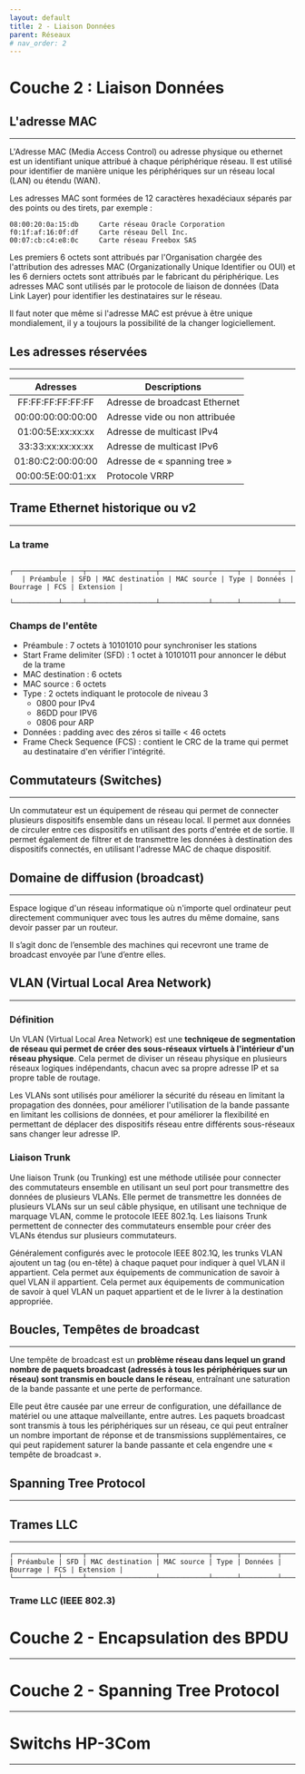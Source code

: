 ```yaml
---
layout: default
title: 2 - Liaison Données
parent: Réseaux
# nav_order: 2
---
```


# Couche 2 : Liaison Données

## L'adresse MAC

---

L'Adresse MAC (Media Access Control) ou adresse physique ou ethernet est un identifiant unique attribué à chaque périphérique réseau. Il est utilisé pour identifier de manière unique les périphériques sur un réseau local (LAN) ou étendu (WAN).

Les adresses MAC sont formées de 12 caractères hexadéciaux séparés par des points ou des tirets, par exemple :

```plaintext
08:00:20:0a:15:db     Carte réseau Oracle Corporation
f0:1f:af:16:0f:df     Carte réseau Dell Inc.
00:07:cb:c4:e8:0c     Carte réseau Freebox SAS
```

Les premiers 6 octets sont attribués par l'Organisation chargée des l'attribution des adresses MAC (Organizationally Unique Identifier ou OUI) et les 6 derniers octets sont attribués par le fabricant du périphérique. Les adresses MAC sont utilisés par le protocole de liaison de données (Data Link Layer) pour identifier les destinataires sur le réseau.

Il faut noter que même si l'adresse MAC est prévue à être unique mondialement, il y a toujours la possibilité de la changer logiciellement.

## Les adresses réservées

---

|     Adresses      | Descriptions                  |
| :---------------: | ----------------------------- |
| FF:FF:FF:FF:FF:FF | Adresse de broadcast Ethernet |
| 00:00:00:00:00:00 | Adresse vide ou non attribuée |
| 01:00:5E:xx:xx:xx | Adresse de multicast IPv4     |
| 33:33:xx:xx:xx:xx | Adresse de multicast IPv6     |
| 01:80:C2:00:00:00 | Adresse de « spanning tree »  |
| 00:00:5E:00:01:xx | Protocole VRRP                |

## Trame Ethernet historique ou v2

---

### La trame

```
   ┌───────────┬─────┬─────────────────┬────────────┬──────┬─────────┬──────────┬─────┬───────────┐
   | Préambule | SFD | MAC destination | MAC source | Type | Données | Bourrage | FCS | Extension |
   └───────────┴─────┴─────────────────┴────────────┴──────┴─────────┴──────────┴─────┴───────────┘
```

### Champs de l'entête

- Préambule : 7 octets à 10101010 pour synchroniser les stations
- Start Frame delimiter (SFD) : 1 octet à 10101011 pour annoncer le début de la trame
- MAC destination : 6 octets
- MAC source : 6 octets
- Type : 2 octets indiquant le protocole de niveau 3
  - 0800 pour IPv4
  - 86DD pour IPV6
  - 0806 pour ARP
- Données : padding avec des zéros si taille < 46 octets
- Frame Check Sequence (FCS) : contient le CRC de la trame qui permet au destinataire d'en vérifier l'intégrité.

## Commutateurs (Switches)

---

Un commutateur est un équipement de réseau qui permet de connecter plusieurs dispositifs ensemble dans un réseau local. Il permet aux données de circuler entre ces dispositifs en utilisant des ports d'entrée et de sortie. Il permet également de filtrer et de transmettre les données à destination des dispositifs connectés, en utilisant l'adresse MAC de chaque dispositif.

## Domaine de diffusion (broadcast)

---

Espace logique d'un réseau informatique où n'importe quel ordinateur peut directement communiquer avec tous les autres du même domaine, sans devoir passer par un routeur.

Il s’agit donc de l’ensemble des machines qui recevront une trame de broadcast envoyée par l’une d’entre elles.

## VLAN (Virtual Local Area Network)

---

### Définition

Un VLAN (Virtual Local Area Network) est une **techniqeue de segmentation de réseau qui permet de créer des sous-réseaux virtuels à l'intérieur d'un réseau physique**. Cela permet de diviser un réseau physique en plusieurs réseaux logiques indépendants, chacun avec sa propre adresse IP et sa propre table de routage.

Les VLANs sont utilisés pour améliorer la sécurité du réseau en limitant la propagation des données, pour améliorer l'utilisation de la bande passante en limitant les collisions de données, et pour améliorer la flexibilité en permettant de déplacer des dispositifs réseau entre différents sous-réseaux sans changer leur adresse IP.

### Liaison Trunk

Une liaison Trunk (ou Trunking) est une méthode utilisée pour connecter des commutateurs ensemble en utilisant un seul port pour transmettre des données de plusieurs VLANs. Elle permet de transmettre les données de plusieurs VLANs sur un seul câble physique, en utilisant une technique de marquage VLAN, comme le protocole IEEE 802.1q. Les liaisons Trunk permettent de connecter des commutateurs ensemble pour créer des VLANs étendus sur plusieurs commutateurs.

Généralement configurés avec le protocole IEEE 802.1Q, les trunks VLAN ajoutent un tag (ou en-tête) à chaque paquet pour indiquer à quel VLAN il appartient. Cela permet aux équipements de communication de savoir à quel VLAN il appartient. Cela permet aux équipements de communication de savoir à quel VLAN un paquet appartient et de le livrer à la destination appropriée.

## Boucles, Tempêtes de broadcast

---

Une tempête de broadcast est un **problème réseau dans lequel un grand nombre de paquets broadcast (adressés à tous les périphériques sur un réseau) sont transmis en boucle dans le réseau**, entraînant une saturation de la bande passante et une perte de performance.

Elle peut être causée par une erreur de configuration, une défaillance de matériel ou une attaque malveillante, entre autres. Les paquets broadcast sont transmis à tous les périphériques sur un réseau, ce qui peut entraîner un nombre important de réponse et de transmissions supplémentaires, ce qui peut rapidement saturer la bande passante et cela engendre une « tempête de broadcast ».

## Spanning Tree Protocol

---

## Trames LLC

---

```
┌───────────┬─────┬─────────────────┬────────────┬──────┬─────────┬──────────┬─────┬───────────┐
| Préambule | SFD | MAC destination | MAC source | Type | Données | Bourrage | FCS | Extension |
└───────────┴─────┴─────────────────┴────────────┴──────┴─────────┴──────────┴─────┴───────────┘
```

### Trame LLC (IEEE 802.3)

# Couche 2 - Encapsulation des BPDU

---

# Couche 2 - Spanning Tree Protocol

---

# Switchs HP-3Com

---
